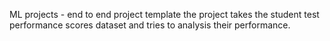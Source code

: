ML projects - end to end project template
the project takes the student test performance scores dataset and tries to analysis their performance.


